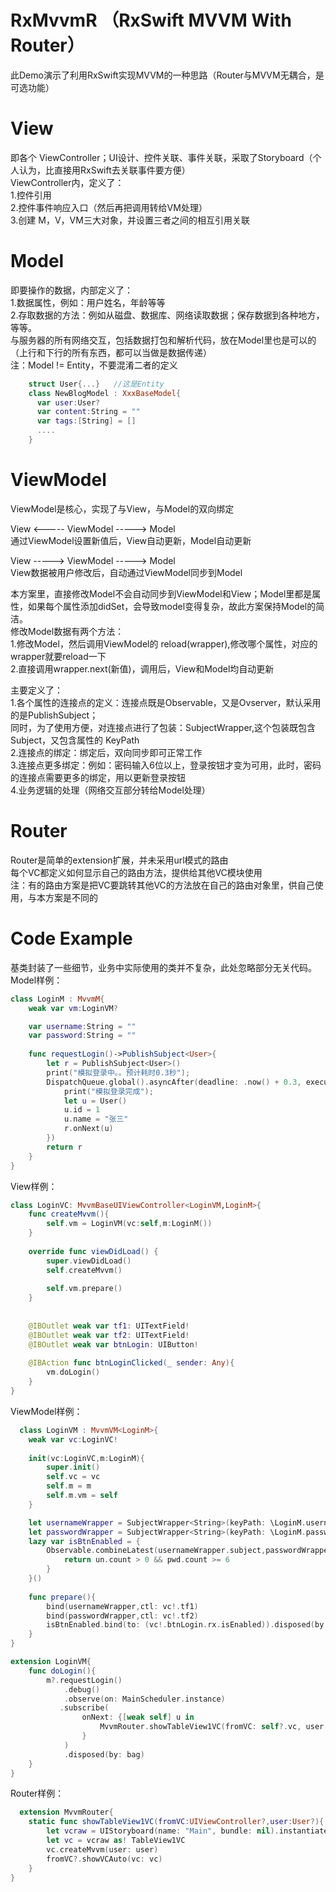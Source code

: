 # RxMvvmR （RxSwift MVVM With Router）
此Demo演示了利用RxSwift实现MVVM的一种思路（Router与MVVM无耦合，是可选功能）

# View
  即各个 ViewController；UI设计、控件关联、事件关联，采取了Storyboard（个人认为，比直接用RxSwift去关联事件要方便）  
  ViewController内，定义了：  
  1.控件引用  
  2.控件事件响应入口（然后再把调用转给VM处理）  
  3.创建 M，V，VM三大对象，并设置三者之间的相互引用关联  
# Model
  即要操作的数据，内部定义了：  
  1.数据属性，例如：用户姓名，年龄等等  
  2.存取数据的方法：例如从磁盘、数据库、网络读取数据；保存数据到各种地方，等等。  
  与服务器的所有网络交互，包括数据打包和解析代码，放在Model里也是可以的（上行和下行的所有东西，都可以当做是数据传递）  
  注：Model != Entity，不要混淆二者的定义
```swift
    struct User{...}   //这是Entity
    class NewBlogModel : XxxBaseModel{ 
      var user:User?
      var content:String = ""
      var tags:[String] = []
      ....
    }
```    
# ViewModel
  ViewModel是核心，实现了与View，与Model的双向绑定  
     
  View <-----  ViewModel -----> Model  
  通过ViewModel设置新值后，View自动更新，Model自动更新  
             
  View ----->  ViewModel -----> Model  
  View数据被用户修改后，自动通过ViewModel同步到Model  
  
  本方案里，直接修改Model不会自动同步到ViewModel和View；Model里都是属性，如果每个属性添加didSet，会导致model变得复杂，故此方案保持Model的简洁。  
  修改Model数据有两个方法：  
  1.修改Model，然后调用ViewModel的 reload(wrapper),修改哪个属性，对应的wrapper就要reload一下  
  2.直接调用wrapper.next(新值)，调用后，View和Model均自动更新  

        
  主要定义了：  
  1.各个属性的连接点的定义：连接点既是Observable，又是Ovserver，默认采用的是PublishSubject；  
  同时，为了使用方便，对连接点进行了包装：SubjectWrapper<T>,这个包装既包含Subject，又包含属性的  KeyPath  
  2.连接点的绑定：绑定后，双向同步即可正常工作  
  3.连接点更多绑定：例如：密码输入6位以上，登录按钮才变为可用，此时，密码的连接点需要更多的绑定，用以更新登录按钮  
  4.业务逻辑的处理（网络交互部分转给Model处理）  
# Router
  Router是简单的extension扩展，并未采用url模式的路由  
  每个VC都定义如何显示自己的路由方法，提供给其他VC模块使用  
  注：有的路由方案是把VC要跳转其他VC的方法放在自己的路由对象里，供自己使用，与本方案是不同的  
  
# Code Example
  基类封装了一些细节，业务中实际使用的类并不复杂，此处忽略部分无关代码。  
  Model样例：
```swift
class LoginM : MvvmM{
    weak var vm:LoginVM?

    var username:String = ""
    var password:String = ""
        
    func requestLogin()->PublishSubject<User>{
        let r = PublishSubject<User>()
        print("模拟登录中。。预计耗时0.3秒");
        DispatchQueue.global().asyncAfter(deadline: .now() + 0.3, execute: {
            print("模拟登录完成");
            let u = User()
            u.id = 1
            u.name = "张三"
            r.onNext(u)
        })
        return r
    }
}
```
View样例：
```swift  
class LoginVC: MvvmBaseUIViewController<LoginVM,LoginM>{    
    func createMvvm(){
        self.vm = LoginVM(vc:self,m:LoginM())
    }
  
    override func viewDidLoad() {
        super.viewDidLoad()
        self.createMvvm()
  
        self.vm.prepare()
    }
    
    
    @IBOutlet weak var tf1: UITextField!
    @IBOutlet weak var tf2: UITextField!
    @IBOutlet weak var btnLogin: UIButton!
    
    @IBAction func btnLoginClicked(_ sender: Any){
        vm.doLogin()
    }
}
```
ViewModel样例：
```swift  
  class LoginVM : MvvmVM<LoginM>{
    weak var vc:LoginVC!   
  
    init(vc:LoginVC,m:LoginM){
        super.init()
        self.vc = vc
        self.m = m
        self.m.vm = self
    }

    let usernameWrapper = SubjectWrapper<String>(keyPath: \LoginM.username)
    let passwordWrapper = SubjectWrapper<String>(keyPath: \LoginM.password)
    lazy var isBtnEnabled = {
        Observable.combineLatest(usernameWrapper.subject,passwordWrapper.subject) { un, pwd -> Bool in
            return un.count > 0 && pwd.count >= 6
        }
    }()
        
    func prepare(){
        bind(usernameWrapper,ctl: vc!.tf1)
        bind(passwordWrapper,ctl: vc!.tf2)
        isBtnEnabled.bind(to: (vc!.btnLogin.rx.isEnabled)).disposed(by: bag)
    }
}

extension LoginVM{
    func doLogin(){
        m?.requestLogin()
            .debug()
            .observe(on: MainScheduler.instance)
           .subscribe(
                onNext: {[weak self] u in
                    MvvmRouter.showTableView1VC(fromVC: self?.vc, user: u)
                }
            )
            .disposed(by: bag)
    }
}
```
  
Router样例：
```swift  
  extension MvvmRouter{    
    static func showTableView1VC(fromVC:UIViewController?,user:User?){
        let vcraw = UIStoryboard(name: "Main", bundle: nil).instantiateViewController(identifier: "TableView1VC")
        let vc = vcraw as! TableView1VC
        vc.createMvvm(user: user)
        fromVC?.showVCAuto(vc: vc)
    }    
}
```

